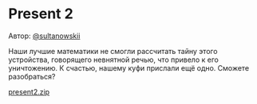 # Present 2
Автор: [@sultanowskii](http://t.me/sultanowskii)

Наши лучшие математики не смогли рассчитать тайну этого устройства, говорящего невнятной речью, что привело к его уничтожению. К счастью, нашему куфи прислали ещё одно. Сможете разобраться?

[present2.zip](https://drive.google.com/file/d/1v4SyS_huTeRBkDc5gERuN66UUEdJvGgq/view?usp=sharing)
